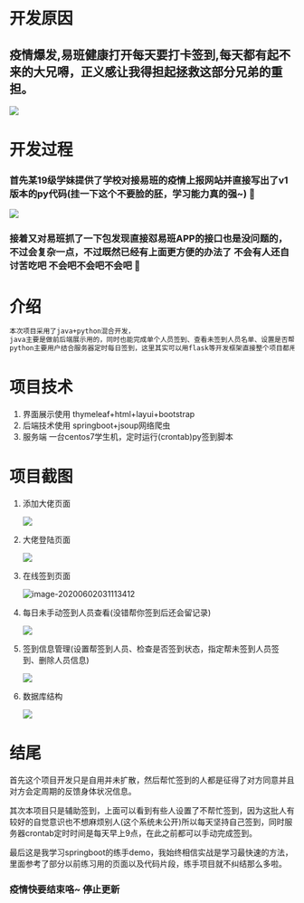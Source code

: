 # 开发原因

## 疫情爆发,易班健康打开每天要打卡签到,每天都有起不来的大兄嘚，正义感让我得担起拯救这部分兄弟的重担。

![](http://tmps.wyjsjxh.com/202006020237_262.png)

# 开发过程

### 首先某19级学妹提供了学校对接易班的疫情上报网站并直接写出了v1版本的py代码(挂一下这个不要脸的胚，学习能力真的强~) 👦 

![](http://tmps.wyjsjxh.com/202006020250_574.png)

###  接着又对易班抓了一下包发现直接怼易班APP的接口也是没问题的，不过会复杂一点，不过既然已经有上面更方便的办法了 不会有人还自讨苦吃吧 不会吧不会吧不会吧 👮 

# 介绍

```html
本次项目采用了java+python混合开发，
java主要是做前后端展示用的，同时也能完成单个人员签到、查看未签到人员名单、设置是否帮忙每日签到、实时查看签到情况(学生并没有查看权限只有辅导员有,使用爬虫实现学生也能查看这个功能)，
python主要用户结合服务器定时每日签到，这里其实可以用flask等开发框架直接整个项目都用python，因个人更习惯java开发所以没有实现，有机会重构(emmm如果还有机会的话)。
```





# 项目技术

1. 界面展示使用 thymeleaf+html+layui+bootstrap
2. 后端技术使用 springboot+jsoup网络爬虫
3. 服务端 一台centos7学生机，定时运行(crontab)py签到脚本

# 项目截图 

1. 添加大佬页面

   ![](http://tmps.wyjsjxh.com/202006020309_211.png)

2. 大佬登陆页面

   ![](http://tmps.wyjsjxh.com/202006020310_171.png)

3. 在线签到页面

   ![image-20200602031113412](C:%5CUsers%5Cadmin%5CAppData%5CRoaming%5CTypora%5Ctypora-user-images%5Cimage-20200602031113412.png)

4. 每日未手动签到人员查看(没错帮你签到后还会留记录)

   ![](http://tmps.wyjsjxh.com/202006020312_766.png)

5. 签到信息管理(设置帮签到人员、检查是否签到状态，指定帮未签到人员签到、删除人员信息)

   ![](http://tmps.wyjsjxh.com/202006020313_945.png)

6. 数据库结构

   ![](http://tmps.wyjsjxh.com/202006020315_638.png)

# 结尾

首先这个项目开发只是自用并未扩散，然后帮忙签到的人都是征得了对方同意并且对方会定周期的反馈身体状况信息。

其次本项目只是辅助签到，上面可以看到有些人设置了不帮忙签到，因为这批人有较好的自觉意识也不想麻烦别人(这个系统未公开)所以每天坚持自己签到，同时服务器crontab定时时间是每天早上9点，在此之前都可以手动完成签到。

最后这是我学习springboot的练手demo，我始终相信实战是学习最快速的方法，里面参考了部分以前练习用的页面以及代码片段，练手项目就不纠结那么多啦。



### 疫情快要结束咯~ 停止更新




